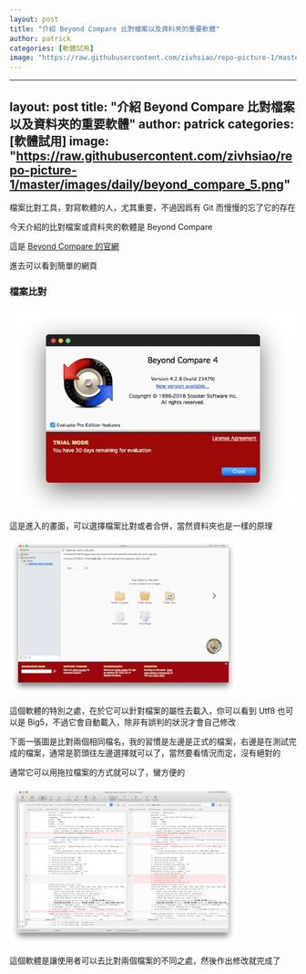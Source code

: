 ```yaml
---
layout: post
title: "介紹 Beyond Compare 比對檔案以及資料夾的重要軟體"
author: patrick
categories: [軟體試用]
image: "https://raw.githubusercontent.com/zivhsiao/repo-picture-1/master/images/daily/hole-io_main.png"  
---
```


---
layout: post
title: "介紹 Beyond Compare 比對檔案以及資料夾的重要軟體"
author: patrick
categories: [軟體試用]
image: "https://raw.githubusercontent.com/zivhsiao/repo-picture-1/master/images/daily/beyond_compare_5.png"  
---

檔案比對工具，對寫軟體的人，尤其重要，不過因爲有 Git 而慢慢的忘了它的存在

今天介紹的比對檔案或資料夾的軟體是 Beyond Compare

這是 [Beyond Compare 的官網](https://www.scootersoftware.com/)

進去可以看到簡單的網頁

### 檔案比對

![](https://raw.githubusercontent.com/zivhsiao/repo-picture-1/master/images/daily/beyond_compare_4.png)

這是進入的畫面，可以選擇檔案比對或者合併，當然資料夾也是一樣的原理

![](https://raw.githubusercontent.com/zivhsiao/repo-picture-1/master/images/daily/beyond_compare_2.png)

這個軟體的特別之處，在於它可以針對檔案的屬性去載入，你可以看到 Utf8 也可以是 Big5，不過它會自動載入，除非有誤判的狀況才會自己修改

下面一張圖是比對兩個相同檔名，我的習慣是左邊是正式的檔案，右邊是在測試完成的檔案，通常是箭頭往左邊選擇就可以了，當然要看情況而定，沒有絕對的

通常它可以用拖拉檔案的方式就可以了，蠻方便的

![](https://raw.githubusercontent.com/zivhsiao/repo-picture-1/master/images/daily/beyond_compare_1.png)

這個軟體是讓使用者可以去比對兩個檔案的不同之處，然後作出修改就完成了

